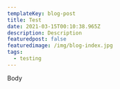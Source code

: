 ```yaml
---
templateKey: blog-post
title: Test
date: 2021-03-15T00:10:38.965Z
description: Description
featuredpost: false
featuredimage: /img/blog-index.jpg
tags:
  - testing
---
```

Body